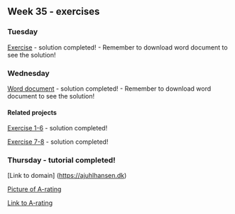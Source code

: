 ## Week 35 - exercises 

### Tuesday

[Exercise](https://github.com/amandajuhl95/week35/blob/master/tuesday/Fundamental%20Network%20Topics-solution.docx) - solution completed! - Remember to download word document to see the solution!

### Wednesday

[Word document](https://github.com/amandajuhl95/week35/blob/master/wednesday/TheHttpProtocol-solution.docx) - solution completed! - Remember to download word document to see the solution!

#### Related projects

[Exercise 1-6](https://github.com/amandajuhl95/week35/tree/master/wednesday/wednesdayexercise1to6) - solution completed!

[Exercise 7-8](https://github.com/amandajuhl95/week35/tree/master/wednesday/wednesdayexercise7and8) - solution completed!

### Thursday - tutorial completed!

[Link to domain] (https://ajuhlhansen.dk) 

[Picture of A-rating](https://github.com/amandajuhl95/week35/tree/master/thursday)

[Link to A-rating](https://www.ssllabs.com/ssltest/analyze.html?d=ajuhlhansen.dk) 


